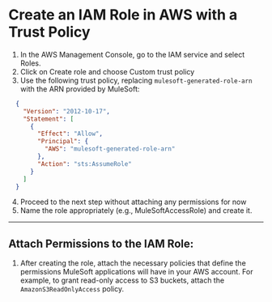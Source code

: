 
# Create an IAM Role in AWS with a Trust Policy

1. In the AWS Management Console, go to the IAM service and select Roles.
2. Click on Create role and choose Custom trust policy
3. Use the following trust policy, replacing `mulesoft-generated-role-arn` with the ARN provided by MuleSoft:

```json
  {
    "Version": "2012-10-17",
    "Statement": [
      {
        "Effect": "Allow",
        "Principal": {
          "AWS": "mulesoft-generated-role-arn"
        },
        "Action": "sts:AssumeRole"
      }
    ]
  }
```
4. Proceed to the next step without attaching any permissions for now
5. Name the role appropriately (e.g., MuleSoftAccessRole) and create it.
---

## Attach Permissions to the IAM Role:

1. After creating the role, attach the necessary policies that define the permissions MuleSoft applications will have in your AWS account. For example, to grant read-only access to S3 buckets, attach the `AmazonS3ReadOnlyAccess` policy.
